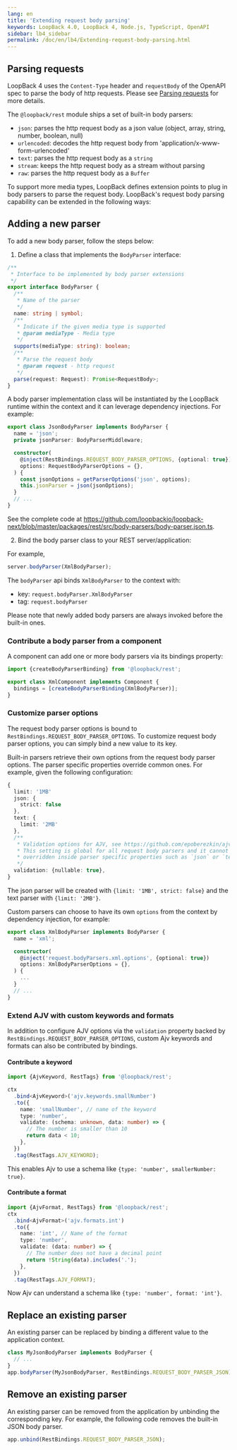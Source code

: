 ```yaml
---
lang: en
title: 'Extending request body parsing'
keywords: LoopBack 4.0, LoopBack 4, Node.js, TypeScript, OpenAPI
sidebar: lb4_sidebar
permalink: /doc/en/lb4/Extending-request-body-parsing.html
---
```


## Parsing requests

LoopBack 4 uses the `Content-Type` header and `requestBody` of the OpenAPI spec
to parse the body of http requests. Please see
[Parsing requests](./Parsing-requests.md) for more details.

The `@loopback/rest` module ships a set of built-in body parsers:

- `json`: parses the http request body as a json value (object, array, string,
  number, boolean, null)
- `urlencoded`: decodes the http request body from
  'application/x-www-form-urlencoded'
- `text`: parses the http request body as a `string`
- `stream`: keeps the http request body as a stream without parsing
- `raw`: parses the http request body as a `Buffer`

To support more media types, LoopBack defines extension points to plug in body
parsers to parse the request body. LoopBack's request body parsing capability
can be extended in the following ways:

## Adding a new parser

To add a new body parser, follow the steps below:

1. Define a class that implements the `BodyParser` interface:

```ts
/**
 * Interface to be implemented by body parser extensions
 */
export interface BodyParser {
  /**
   * Name of the parser
   */
  name: string | symbol;
  /**
   * Indicate if the given media type is supported
   * @param mediaType - Media type
   */
  supports(mediaType: string): boolean;
  /**
   * Parse the request body
   * @param request - http request
   */
  parse(request: Request): Promise<RequestBody>;
}
```

A body parser implementation class will be instantiated by the LoopBack runtime
within the context and it can leverage dependency injections. For example:

```ts
export class JsonBodyParser implements BodyParser {
  name = 'json';
  private jsonParser: BodyParserMiddleware;

  constructor(
    @inject(RestBindings.REQUEST_BODY_PARSER_OPTIONS, {optional: true})
    options: RequestBodyParserOptions = {},
  ) {
    const jsonOptions = getParserOptions('json', options);
    this.jsonParser = json(jsonOptions);
  }
  // ...
}
```

See the complete code at
https://github.com/loopbackio/loopback-next/blob/master/packages/rest/src/body-parsers/body-parser.json.ts.

2. Bind the body parser class to your REST server/application:

For example,

```ts
server.bodyParser(XmlBodyParser);
```

The `bodyParser` api binds `XmlBodyParser` to the context with:

- key: `request.bodyParser.XmlBodyParser`
- tag: `request.bodyParser`

Please note that newly added body parsers are always invoked before the built-in
ones.

### Contribute a body parser from a component

A component can add one or more body parsers via its bindings property:

```ts
import {createBodyParserBinding} from '@loopback/rest';

export class XmlComponent implements Component {
  bindings = [createBodyParserBinding(XmlBodyParser)];
}
```

### Customize parser options

The request body parser options is bound to
`RestBindings.REQUEST_BODY_PARSER_OPTIONS`. To customize request body parser
options, you can simply bind a new value to its key.

Built-in parsers retrieve their own options from the request body parser
options. The parser specific properties override common ones. For example, given
the following configuration:

```ts
{
  limit: '1MB'
  json: {
    strict: false
  },
  text: {
    limit: '2MB'
  },
  /**
   * Validation options for AJV, see https://github.com/epoberezkin/ajv#options
   * This setting is global for all request body parsers and it cannot be
   * overridden inside parser specific properties such as `json` or `text`.
   */
  validation: {nullable: true},
}
```

The json parser will be created with `{limit: '1MB', strict: false}` and the
text parser with `{limit: '2MB'}`.

Custom parsers can choose to have its own `options` from the context by
dependency injection, for example:

```ts
export class XmlBodyParser implements BodyParser {
  name = 'xml';

  constructor(
    @inject('request.bodyParsers.xml.options', {optional: true})
    options: XmlBodyParserOptions = {},
  ) {
    ...
  }
  // ...
}
```

### Extend AJV with custom keywords and formats

In addition to configure AJV options via the `validation` property backed by
`RestBindings.REQUEST_BODY_PARSER_OPTIONS`, custom Ajv keywords and formats can
also be contributed by bindings.

#### Contribute a keyword

```ts
import {AjvKeyword, RestTags} from '@loopback/rest';

ctx
  .bind<AjvKeyword>('ajv.keywords.smallNumber')
  .to({
    name: 'smallNumber', // name of the keyword
    type: 'number',
    validate: (schema: unknown, data: number) => {
      // The number is smaller than 10
      return data < 10;
    },
  })
  .tag(RestTags.AJV_KEYWORD);
```

This enables Ajv to use a schema like `{type: 'number', smallerNumber: true}`.

#### Contribute a format

```ts
import {AjvFormat, RestTags} from '@loopback/rest';
ctx
  .bind<AjvFormat>('ajv.formats.int')
  .to({
    name: 'int', // Name of the format
    type: 'number',
    validate: (data: number) => {
      // The number does not have a decimal point
      return !String(data).includes('.');
    },
  })
  .tag(RestTags.AJV_FORMAT);
```

Now Ajv can understand a schema like `{type: 'number', format: 'int'}`.

## Replace an existing parser

An existing parser can be replaced by binding a different value to the
application context.

```ts
class MyJsonBodyParser implements BodyParser {
  // ...
}
app.bodyParser(MyJsonBodyParser, RestBindings.REQUEST_BODY_PARSER_JSON);
```

## Remove an existing parser

An existing parser can be removed from the application by unbinding the
corresponding key. For example, the following code removes the built-in JSON
body parser.

```ts
app.unbind(RestBindings.REQUEST_BODY_PARSER_JSON);
```
